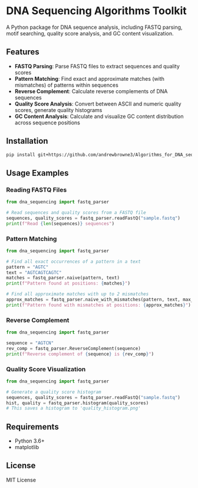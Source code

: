 # DNA Sequencing Algorithms Toolkit

A Python package for DNA sequence analysis, including FASTQ parsing, motif searching, quality score analysis, and GC content visualization.

## Features

- **FASTQ Parsing**: Parse FASTQ files to extract sequences and quality scores
- **Pattern Matching**: Find exact and approximate matches (with mismatches) of patterns within sequences
- **Reverse Complement**: Calculate reverse complements of DNA sequences
- **Quality Score Analysis**: Convert between ASCII and numeric quality scores, generate quality histograms
- **GC Content Analysis**: Calculate and visualize GC content distribution across sequence positions

## Installation

```bash
pip install git+https://github.com/andrewbrowne3/Algorithms_for_DNA_sequencing.git
```

## Usage Examples

### Reading FASTQ Files

```python
from dna_sequencing import fastq_parser

# Read sequences and quality scores from a FASTQ file
sequences, quality_scores = fastq_parser.readFastQ("sample.fastq")
print(f"Read {len(sequences)} sequences")
```

### Pattern Matching

```python
from dna_sequencing import fastq_parser

# Find all exact occurrences of a pattern in a text
pattern = "AGTC"
text = "AGTCAGTCAGTC"
matches = fastq_parser.naive(pattern, text)
print(f"Pattern found at positions: {matches}")

# Find all approximate matches with up to 2 mismatches
approx_matches = fastq_parser.naive_with_mismatches(pattern, text, max_mismatches=2)
print(f"Pattern found with mismatches at positions: {approx_matches}")
```

### Reverse Complement

```python
from dna_sequencing import fastq_parser

sequence = "AGTCN"
rev_comp = fastq_parser.ReverseComplement(sequence)
print(f"Reverse complement of {sequence} is {rev_comp}")
```

### Quality Score Visualization

```python
from dna_sequencing import fastq_parser

# Generate a quality score histogram
sequences, quality_scores = fastq_parser.readFastQ("sample.fastq")
hist, quality = fastq_parser.histogram(quality_scores)
# This saves a histogram to 'quality_histogram.png'
```

## Requirements

- Python 3.6+
- matplotlib

## License

MIT License 